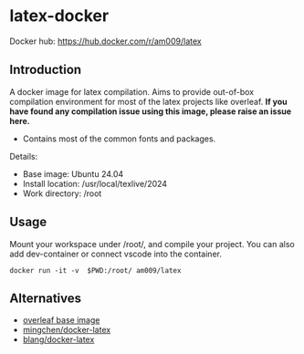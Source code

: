 # latex-docker

Docker hub: https://hub.docker.com/r/am009/latex

## Introduction

A docker image for latex compilation. Aims to provide out-of-box compilation environment for most of the latex projects like overleaf. **If you have found any compilation issue using this image, please raise an issue here.**

- Contains most of the common fonts and packages.

Details:
- Base image: Ubuntu 24.04
- Install location: /usr/local/texlive/2024
- Work directory: /root

## Usage

Mount your workspace under /root/, and compile your project. You can also add dev-container or connect vscode into the container.

```
docker run -it -v  $PWD:/root/ am009/latex
```

## Alternatives

- [overleaf base image](https://github.com/overleaf/overleaf/blob/main/server-ce/Dockerfile-base)
- [mingchen/docker-latex](https://github.com/mingchen/docker-latex)
- [blang/docker-latex](https://github.com/blang/latex-docker)

